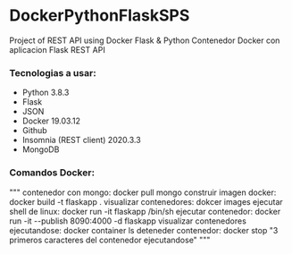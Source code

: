 # DockerPythonFlaskSPS
Project of REST API using Docker Flask &amp; Python
Contenedor Docker con aplicacion Flask REST API

### Tecnologias a usar:
* Python 3.8.3
* Flask
* JSON
* Docker 19.03.12
* Github
* Insomnia (REST client) 2020.3.3
* MongoDB


### Comandos Docker:
"""
contenedor con mongo: docker pull mongo
construir imagen docker: docker build -t flaskapp .
visualizar contenedores: dokcer images
ejecutar shell de linux: docker run -it flaskapp /bin/sh
ejecutar contenedor: docker run -it --publish 8090:4000 -d flaskapp
visualizar contenedores ejecutandose: docker container ls
deteneder contenedor: docker stop "3 primeros caracteres del contenedor ejecutandose"
"""
